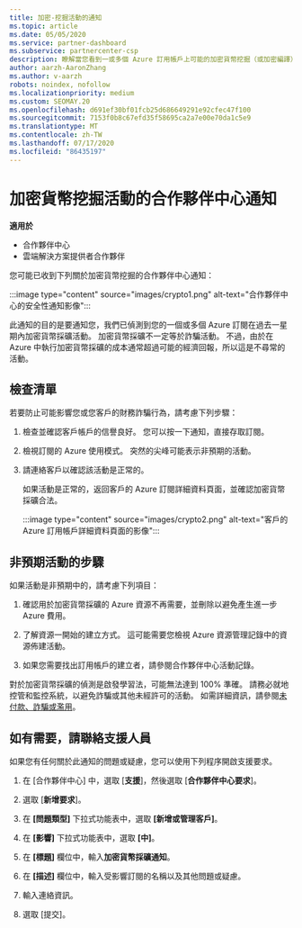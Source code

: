 ```yaml
---
title: 加密-挖掘活動的通知
ms.topic: article
ms.date: 05/05/2020
ms.service: partner-dashboard
ms.subservice: partnercenter-csp
description: 瞭解當您看到一或多個 Azure 訂用帳戶上可能的加密貨幣挖掘（或加密編譯）的相關通知時，所代表的意義。
author: aarzh-AaronZhang
ms.author: v-aarzh
robots: noindex, nofollow
ms.localizationpriority: medium
ms.custom: SEOMAY.20
ms.openlocfilehash: d691ef30bf01fcb25d686649291e92cfec47f100
ms.sourcegitcommit: 7153f0b8c67efd35f58695ca2a7e00e70da1c5e9
ms.translationtype: MT
ms.contentlocale: zh-TW
ms.lasthandoff: 07/17/2020
ms.locfileid: "86435197"
---
```

# <a name="partner-center-notification-for-cryptocurrency-mining-activity"></a>加密貨幣挖掘活動的合作夥伴中心通知

**適用於**

-  合作夥伴中心
-  雲端解決方案提供者合作夥伴

您可能已收到下列關於加密貨幣挖掘的合作夥伴中心通知：

:::image type="content" source="images/crypto1.png" alt-text="合作夥伴中心的安全性通知影像":::

此通知的目的是要通知您，我們已偵測到您的一個或多個 Azure 訂閱在過去一星期內加密貨幣採礦活動。 加密貨幣採礦不一定等於詐騙活動。 不過，由於在 Azure 中執行加密貨幣採礦的成本通常超過可能的經濟回報，所以這是不尋常的活動。

## <a name="checklist"></a>檢查清單

若要防止可能影響您或您客戶的財務詐騙行為，請考慮下列步驟：

1. 檢查並確認客戶帳戶的信譽良好。 您可以按一下通知，直接存取訂閱。

2. 檢視訂閱的 Azure 使用模式。 突然的尖峰可能表示非預期的活動。

3. 請連絡客戶以確認該活動是正常的。

   如果活動是正常的，返回客戶的 Azure 訂閱詳細資料頁面，並確認加密貨幣採礦合法。

   :::image type="content" source="images/crypto2.png" alt-text="客戶的 Azure 訂用帳戶詳細資料頁面的影像":::

## <a name="steps-for-unexpected-activity"></a>非預期活動的步驟

如果活動是非預期中的，請考慮下列項目：

1. 確認用於加密貨幣採礦的 Azure 資源不再需要，並刪除以避免產生進一步 Azure 費用。

2. 了解資源一開始的建立方式。 這可能需要您檢視 Azure 資源管理記錄中的資源佈建活動。

3. 如果您需要找出訂用帳戶的建立者，請參閱合作夥伴中心活動記錄。

對於加密貨幣採礦的偵測是啟發學習法，可能無法達到 100% 準確。 請務必就地控管和監控系統，以避免詐騙或其他未經許可的活動。 如需詳細資訊，請參閱[未付款、詐騙或濫用](https://docs.microsoft.com/partner-center/non-payment--fraud--or-misuse)。

## <a name="contact-support-if-needed"></a>如有需要，請聯絡支援人員

如果您有任何關於此通知的問題或疑慮，您可以使用下列程序開啟支援要求。

1. 在 [合作夥伴中心] 中，選取 [**支援**]，然後選取 [**合作夥伴中心要求**]。

2. 選取 [**新增要求**]。 

3. 在 **\[問題類型\]** 下拉式功能表中，選取 **\[新增或管理客戶\]**。

4. 在 **\[影響\]** 下拉式功能表中，選取 **\[中\]**。

5. 在 **\[標題\]** 欄位中，輸入**加密貨幣採礦通知**。

6. 在 **\[描述\]** 欄位中，輸入受影響訂閱的名稱以及其他問題或疑慮。

7. 輸入連絡資訊。

8. 選取 [提交]。
